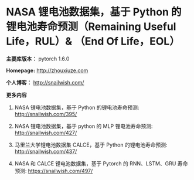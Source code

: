 # NASA 锂电池数据集，基于 Python 的锂电池寿命预测（Remaining Useful Life，RUL）& （End Of Life，EOL）

**主要库版本：** pytorch 1.6.0

**Homepage:** http://zhouxiuze.com

**个人博客：** http://snailwish.com/

**更多内容**

1. NASA 锂电池数据集，基于 Python 的锂电池寿命预测: http://snailwish.com/395/

2. NASA 锂电池数据集，基于 python 的 MLP 锂电池寿命预测: http://snailwish.com/427/

3. 马里兰大学锂电池数据集 CALCE，基于 Python 的锂电池寿命预测: http://snailwish.com/437/

4. NASA 和 CALCE 锂电池数据集，基于 Pytorch 的 RNN、LSTM、GRU 寿命预测: https://snailwish.com/497/

